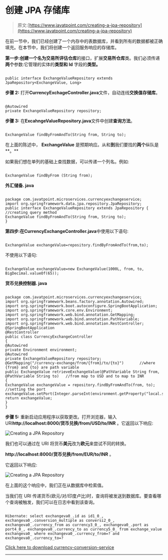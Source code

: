 # 创建 JPA 存储库

> 原文:[https://www.javatpoint.com/creating-a-jpa-repository](https://www.javatpoint.com/creating-a-jpa-repository)

在前一节中，我们已经创建了一个内存中的表数据库，并看到所有的数据都被正确填充。在本节中，我们将创建一个返回服务响应的存储库。

**第一步:**创建一个名为**交易所评估仓库**的接口，扩展**交易所仓库**类。我们必须传递**两个**参数:它管理的实体的**类型和 Id** 字段的**类型。**

```

public interface ExchangeValueRepository extends JpaRepository<ExchangeValue, Long>

```

**步骤 2:** 打开**CurrencyExchageController.java**文件，自动连线**交换值存储库**。

```

@Autowired
private ExchangeValueRepository repository;

```

**步骤 3:** 在**ExcahngeValueRepository.java**文件中创建**查询方法**。

```

ExchangeValue findByFromAndTo(String from, String to);

```

在上面的陈述中， **ExchangeValue** 是预期响应。从和**到**我们要找的**两个**纵队是**。**

如果我们想在单列的基础上查找数据，可以传递一个列名。例如:

```

ExchangeValue findByFrom (String from);

```

**外汇储备. java**

```

package com.javatpoint.microservices.currencyexchangeservice;
import org.springframework.data.jpa.repository.JpaRepository;
public interface ExchangeValueRepository extends JpaRepository {
//creating query method
ExchangeValue findByFromAndTo(String from, String to);
} 
```

**第四步:**在**CurrencyExchangeController.java**中使用以下语句:

```

ExchangeValue exchangeValue=repository.findByFromAndTo(from,to);

```

不使用以下语句:

```

ExchangeValue exchangeValue=new ExchangeValue(1000L, from, to, BigDecimal.valueOf(65));

```

**货币兑换控制器. java**

```

package com.javatpoint.microservices.currencyexchangeservice;
import org.springframework.beans.factory.annotation.Autowired;
import org.springframework.boot.autoconfigure.SpringBootApplication;
import org.springframework.core.env.Environment;
import org.springframework.web.bind.annotation.GetMapping;
import org.springframework.web.bind.annotation.PathVariable;
import org.springframework.web.bind.annotation.RestController;
@SpringBootApplication
@RestController 
public class CurrencyExchangeController 
{
@Autowired
private Environment environment;
@Autowired
private ExchangeValueRepository repository;
@GetMapping("/currency-exchange/from/{from}/to/{to}")		//where {from} and {to} are path variable
public ExchangeValue retrieveExchangeValue(@PathVariable String from, @PathVariable String to)   //from map to USD and to map to INR
{		
ExchangeValue exchangeValue = repository.findByFromAndTo(from, to);
//setting the port
exchangeValue.setPort(Integer.parseInt(environment.getProperty("local.server.port")));
return exchangeValue;
}
}

```

**步骤 5:** 重新启动应用程序以获取更改。打开浏览器，输入 URI**http://localhost:8000/货币兑换/from/USD/to/INR** 。它返回以下响应:

![Creating a JPA Repository](../Images/53f97351963158fc58490353832540c9.png)

我们也可以通过在 URI 将货币**美元**改为**欧元**来尝试不同的转换。

**http://localhost:8000/货币兑换/from/EUR/to/INR** 。

它返回以下响应:

![Creating a JPA Repository](../Images/46984701d7f33a9627a34ee11badd199.png)

在上面的这个响应中，我们正在从数据库中检索值。

当我们在 URI 传递货币(欧元/对/印度卢比)时，查询将被发送到数据库。要查看哪个查询被触发，我们可以在日志中看到该查询。

```

Hibernate: select exchangeva0_.id as id1_0_, exchangeva0_.conversion_multiple as conversi2_0_, exchangeva0_.currency_from as currency3_0_, exchangeva0_.port as port4_0_, exchangeva0_.currency_to as currency5_0_ from exchange_value exchangeva0_ where exchangeva0_.currency_from=? and exchangeva0_.currency_to=?

```

[Click here to download currency-conversion-service](https://static.javatpoint.com/tutorial/microservices/download/repository/currency-conversion-service.zip)

* * *